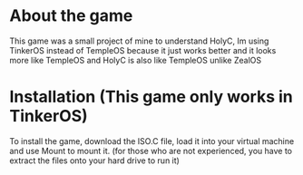 # About the game
This game was a small project of mine to understand HolyC, Im using TinkerOS instead of TempleOS because it just works better and it looks more like TempleOS and HolyC is also like TempleOS unlike ZealOS

# Installation (This game only works in TinkerOS)
To install the game, download the ISO.C file, load it into your virtual machine and use Mount to mount it. (for those who are not experienced, you have to extract the files onto your hard drive to run it)
